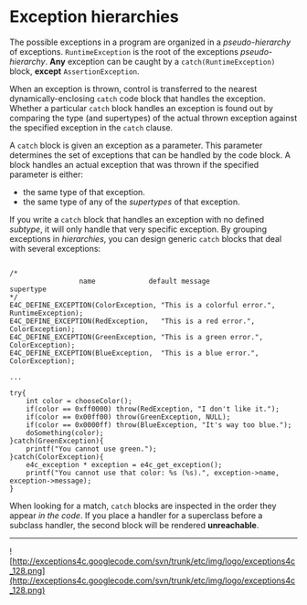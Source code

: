 # Exception hierarchies #

The possible exceptions in a program are organized in a _pseudo-hierarchy_ of exceptions. `RuntimeException` is the root of the exceptions _pseudo-hierarchy_. **Any** exception can be caught by a `catch(RuntimeException)` block, **except** `AssertionException`.

When an exception is thrown, control is transferred to the nearest dynamically-enclosing `catch` code block that handles the exception. Whether a particular `catch` block handles an exception is found out by comparing the type (and supertypes) of the actual thrown exception against the specified exception in the `catch` clause.

A `catch` block is given an exception as a parameter. This parameter determines the set of exceptions that can be handled by the code block. A block handles an actual exception that was thrown if the specified parameter is either:
  * the same type of that exception.
  * the same type of any of the _supertypes_ of that exception.

If you write a `catch` block that handles an exception with no defined _subtype_, it will only handle that very specific exception. By grouping exceptions in _hierarchies_, you can design generic `catch` blocks that deal with several exceptions:

```

/*
                 name             default message             supertype
*/
E4C_DEFINE_EXCEPTION(ColorException, "This is a colorful error.", RuntimeException);
E4C_DEFINE_EXCEPTION(RedException,   "This is a red error.",      ColorException);
E4C_DEFINE_EXCEPTION(GreenException, "This is a green error.",    ColorException);
E4C_DEFINE_EXCEPTION(BlueException,  "This is a blue error.",     ColorException);

...

try{
    int color = chooseColor();
    if(color == 0xff0000) throw(RedException, "I don't like it.");
    if(color == 0x00ff00) throw(GreenException, NULL);
    if(color == 0x0000ff) throw(BlueException, "It's way too blue.");
    doSomething(color);
}catch(GreenException){
    printf("You cannot use green.");
}catch(ColorException){
    e4c_exception * exception = e4c_get_exception();
    printf("You cannot use that color: %s (%s).", exception->name, exception->message);
}
```

When looking for a match, `catch` blocks are inspected in the order they appear _in the code_. If you place a handler for a superclass before a subclass handler, the second block will be rendered **unreachable**.


---


![http://exceptions4c.googlecode.com/svn/trunk/etc/img/logo/exceptions4c_128.png](http://exceptions4c.googlecode.com/svn/trunk/etc/img/logo/exceptions4c_128.png)